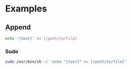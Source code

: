 # Examples

## Append

```sh
echo '[text]' >> [/path/to/file]
```

### Sudo

```sh
sudo /usr/bin/sh -c 'echo "[text]" >> [/path/to/file]'
```
